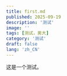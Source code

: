 ```yaml
---
title: first.md
published: 2025-09-19
description: '测试'
image: ''
tags: [测试，男大]
category: '测试'
draft: false 
lang: 'zh_CN'
---
```

这是一个测试。